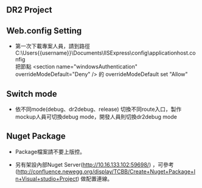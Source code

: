 ﻿## DR2 Project

## Web.config Setting

* 第一次下載專案人員，請到路徑 C:\Users\{{username}}\Documents\IISExpress\config\applicationhost.config  
把節點 \<section name="windowsAuthentication" overrideModeDefault="Deny" /> 的 overrideModeDefault set "Allow"

## Switch mode
* 依不同mode(debug、dr2debug、release) 切換不同route入口，製作mockup人員可切換debug mode，開發人員則切換dr2debug mode

## Nuget Package

* Package檔案請不要上版控。

* 另有架設內部Nuget Server(http://10.16.133.102:59698/)
，可參考(http://confluence.newegg.org/display/TCBB/Create+Nuget+Package+In+Visual+studio+Project)
做配置連線。